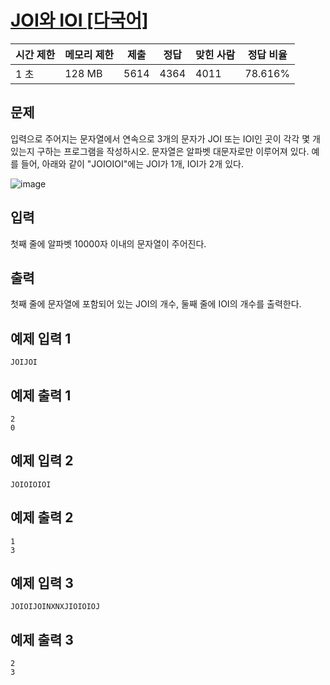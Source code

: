 # [JOI와 IOI [다국어]](https://www.acmicpc.net/problem/5586)

| 시간 제한 | 메모리 제한 | 제출 | 정답 | 맞힌 사람 | 정답 비율 |
| --- | --- | --- | --- | --- | --- |
| 1 초 | 128 MB | 5614 | 4364 | 4011 | 78.616% |

## 문제

입력으로 주어지는 문자열에서 연속으로 3개의 문자가 JOI 또는 IOI인 곳이 각각 몇 개 있는지 구하는 프로그램을 작성하시오. 문자열은 알파벳 대문자로만 이루어져 있다. 예를 들어, 아래와 같이 "JOIOIOI"에는 JOI가 1개, IOI가 2개 있다.

![image](https://github.com/user-attachments/assets/38507f59-5da2-4697-874b-429374c4e690)

## 입력

첫째 줄에 알파벳 10000자 이내의 문자열이 주어진다.

## 출력

첫째 줄에 문자열에 포함되어 있는 JOI의 개수, 둘째 줄에 IOI의 개수를 출력한다.

## 예제 입력 1

```
JOIJOI

```

## 예제 출력 1

```
2
0

```

## 예제 입력 2

```
JOIOIOIOI

```

## 예제 출력 2

```
1
3

```

## 예제 입력 3

```
JOIOIJOINXNXJIOIOIOJ

```

## 예제 출력 3

```
2
3
```
